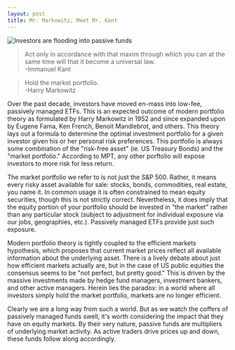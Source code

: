 ```yaml
---
layout: post
title: Mr. Markowitz, Meet Mr. Kant
---
```


![Investors are flooding into passive funds](https://images.thinkadvisor.com/thinkadvisor/article/2018/01/26/morningstarchart3.jpg)

> Act only in accordance with that maxim through which you can at the same time will that it become a universal law.\
> -Immanuel Kant

> Hold the market portfolio.\
> -Harry Markowitz

Over the past decade, investors have moved en-mass into low-fee, passively managed ETFs. This is an expected outcome of modern portfolio theory as formulated by Harry Markowitz in 1952 and since expanded upon by Eugene Fama, Ken French, Benoit Mandlebrot, and others. This theory lays out a formula to determine the optimal investment portfolio for a given investor given his or her personal risk preferences. This portfolio is always some combination of the "risk-free asset" (ie. US Treasury Bonds) and the "market portfolio." According to MPT, any other porftolio will expose investors to more risk for less return. 

The market portfolio we refer to is not just the S&P 500. Rather, it means every risky asset available for sale: stocks, bonds, commodities, real estate, you name it. In common usage it is often constrained to mean equity securities, though this is not strictly correct. Nevertheless, it does imply that the equity portion of your portfolio should be invested in "the market" rather than any particular stock (subject to adjustment for individual exposure via our jobs, geographies, etc.). Passively managed ETFs provide just such exposure.

Modern portfolio theory is tightly coupled to the efficient markets hypothesis, which proposes that current market prices reflect all available information about the underlying asset. There is a lively debate about just how efficient markets actually are, but in the case of US public equities the consensus seems to be "not perfect, but pretty good." This is driven by the massive investments made by hedge fund managers, investment bankers, and other active managers. Herein lies the paradox: in a world where all investors simply hold the market portfolio, markets are no longer efficient. 

Clearly we are a long way from such a world. But as we watch the coffers of passively managed funds swell, it's worth considering the impact that they have on equity markets. By their very nature, passive funds are multipliers of underlying market activity. As active traders drive prices up and down, these funds follow along accordingly. 
